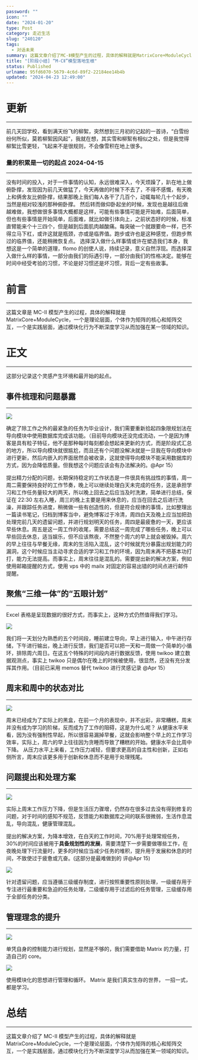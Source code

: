 ```yaml
---
password: ""
icon: ""
date: "2024-01-20"
type: Post
category: 走近生活
slug: "240120"
tags:
  - 对话未来
summary: 这篇文章介绍了MC-Ⅱ模型产生的过程，具体的解释就是MatrixCore+ModuleCycle，一个是理论层面，个体作为矩阵的核心和矩阵交互，一个是实践层面，通过模块化行为不断深度学习从而加强在某一领域的知识。
title: "[阶段小结] “M-CⅡ”模型落地生根"
status: Published
urlname: 95fd6070-5679-4c6d-89f2-22184ee14b4b
updated: "2024-04-23 12:49:00"
---
```


# 更新

---

前几天回学校，看到满天纷飞的柳絮，突然想到三月初的记起的一首诗，“白雪纷纷何所似，莫若柳絮因风起”，我就在想，其实雪和柳絮有相似之处，但是我觉得柳絮比雪更轻，飞起来不是很规则，不会像雪积在地上很多。

### 量的积累是一切的起点 2024-04-15

---

没有时间的投入，对于一件事情的认知，永远很难深入，今天烦躁了，趴在地上做俯卧撑，发现因为前几天做猛了，今天再做的时候下不去了，不得不感慨，有天晚上和俩舍友比俯卧撑，结果那晚上我们每人各干了几百个，动辄每轮几十个起步，当然是相对较浅的那种俯卧撑。
然后转而做仰卧起坐的时候，发现也是越往后做越难做，我想做很多事情大概都是这样，可能有些事情可能是开始难，后面简单，但也有些事情是开始简单，后面难，就比如做引体向上，之前状态好的时候，标准直臂能来个十三四个，但是越到后面肌肉越酸痛。每突破一个就跟要命一样，巴不得立马下杠，或许这就是瓶颈，亦或是临界值。跑步或许也是这种感觉，但跑步熬过的临界值，还能稍微恢复点。
选择深入做什么样事情或许在塑造我们本身，我想这是一个简单的道理，flomo 的创使人说，持续记录，意义自然浮现。而选择深入做什么样的事情，一部分由我们的际遇引导，一部分由我们的性格决定。能够在时间中经受考验的习惯，不论是好习惯还是坏习惯，背后一定有些故事。

# 前言

---

这篇文章是 MC-Ⅱ 模型产生的过程，具体的解释就是 MatrixCore+ModuleCycle，一个是理论层面，个体作为矩阵的核心和矩阵交互，一个是实践层面，通过模块化行为不断深度学习从而加强在某一领域的知识。

# 正文

---

这部分记录这个灵感产生环境和最开始的起点。

## 事件梳理和问题暴露

---

![](https://bu.dusays.com/2024/01/20/65abcf630a64c.png)

确定了除工作之外的最紧急的任务为毕业设计，我们需要重新拾起四象限规划法在导向模块中使用数据库完成该功能。（目前导向模块还没完成流动，一个是因为博客是具有粒子特征，他不是那种每时每刻都会想起来更新的方式，而是阶段式汇总的地方，所以导向模块就很尴尬，而且还有个问题没解决就是一旦我在导向模块中进行更新，然后内嵌入的界面居然会被收录，这就使得导向模块不能采用数据库的方式，因为会降低质量。但我想这个问题应该会有办法解决的。@Apr 15）

提出精力分配的问题，长期保持稳定的工作状态是一件很具有挑战性的事情，周一周二需要保持良好的工作节奏，晚上可以继续处理白天未完成的任务，这是承担学习和工作任务量较大的两天，所以晚上回去之后应当及时洗漱，简单进行总结，保证在 22:30 左右入睡，周三的晚上主要是用来休息的，应当在回去之后进行洗澡，并跟踪任务进度，稍微做一些有创造性的，但是符合规律的事情，比如整理出一篇读书笔记，归档到博客当中，避免博客过于冷清，周四白天及晚上应当加把劲处理完前几天的遗留问题，并进行规划明天的任务，周四是最疲惫的一天，更应该早些休息。周五是这一周工作的收尾，需要总结这一周完成了哪些任务，晚上可以早些回去休息，适当娱乐，但不应该熬夜，不然整个周六的早上就会被毁掉。周六的早上往往与早餐无缘，周末的生活陷入混乱，这个时候就充分暴露出规划能力的漏洞，这个时候应当主动寻求合适的学习和工作的环境，因为周末再不把基本功打打，能力无法提高。而事实上，周末往往是混乱的。需要提出新的解决方案，例如使用邮箱提醒的方式，使用 vps 中的 mailx 对固定的容易出错的时间点进行邮件提醒。

## 聚焦“三维一体”的“五眼计划”

---

Excel 表格是呈现数据的很好方式，而事实上，这种方式仍然值得我们学习。

![](https://bu.dusays.com/2024/01/20/65abcf642e4a0.png)

我们将一天划分为熟悉的五个时间段，睡前建立导向，早上进行输入，中午进行存储，下午进行输出，晚上进行反馈，我们是否可以把一天和一周做一个简单的小循环，排除周六周日。在这五个特殊的时间段内进行数据反馈，使用 twikoo 建立数据观测点，事实上 twikoo 只是偶尔在晚上的时候被使用，很显然，还没有充分发挥其作用。（目前已采用 memos 替代 twikoo 进行灵感记录 @Apr 15）

## 周末和周中的状态对比

---

![](https://bu.dusays.com/2024/01/20/65abcf6560ade.png)

周末已经成为了实际上的黑盒，在前一个月的表现中，并不出彩，非常糟糕，周末并没有成为学习的阶梯，反而成为了工作的阻碍，这是为什么呢？
从健康水平来看，因为没有强制性早起，所以很容易漏掉早餐，这就会影响整个早上的工作学习效率，实际上，周六的早上往往因为贪睡而导致了糟糕的开始。健康水平会比周中下降。
从压力水平上来看，工作压力减轻，但要求更高的自主性和创新，正如右侧所言，周末应该更多用于创新和休息而不是用于处理残尾。

## 问题提出和处理方案

---

![](https://bu.dusays.com/2024/01/20/65abcf66b6c48.png)

实际上周末工作压力下降，但是生活压力骤增，仍然存在很多过去没有得到修复的问题，对于时间的感知不规范，反馈能力和数据库之间的联系很微弱，生活作息混乱，导向混乱，健康管理混乱。

提出的解决方案，为降本增效，在白天的工作时间，70%用于处理常规任务，30%的时间应该被用于**具备规划性的发展**，需要清楚下一步需要做哪些工作，在夜晚处理下行流量时，更多的时候应当减少任务的堆积，提升用于发展和休息的时间，不致使过于疲惫或亢奋。(这部分是最难做到的 评@Apr 15)

![](https://bu.dusays.com/2024/01/20/65abcf67d2daa.png)

针对遗留问题，应当遵循三级缓存制度，进行按照重要性原则处理，一级缓存用于专注进行最重要和急迫的任务处理，二级缓存用于过滤后的任务管理，三级缓存用于全部任务的分类。

## 管理理念的提升

---

![](https://bu.dusays.com/2024/01/20/65abcf6900d5a.png)

单凭自身的控制能力进行规划，显然是不够的，我们需要借助 Matrix 的力量，打造自己的 core。

![](https://bu.dusays.com/2024/01/20/65abcf6a176b8.png)

使用模块化的思想进行管理和循环。
Matrix 是我们真实生存的世界， 一招一式，都是学习。

# 总结

---

这篇文章介绍了 MC-Ⅱ 模型产生的过程，具体的解释就是 MatrixCore+ModuleCycle，一个是理论层面，个体作为矩阵的核心和矩阵交互，一个是实践层面，通过模块化行为不断深度学习从而加强在某一领域的知识。
